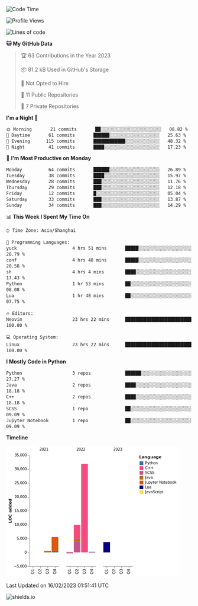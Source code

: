 <!--START_SECTION:waka-->
![Code Time](http://img.shields.io/badge/Code%20Time-182%20hrs%2052%20mins-blue)

![Profile Views](http://img.shields.io/badge/Profile%20Views-0-blue)

![Lines of code](https://img.shields.io/badge/From%20Hello%20World%20I%27ve%20Written-51%20Thousand%20lines%20of%20code-blue)

**🐱 My GitHub Data** 

> 🏆 63 Contributions in the Year 2023
 > 
> 📦 81.2 kB Used in GitHub's Storage 
 > 
> 🚫 Not Opted to Hire
 > 
> 📜 11 Public Repositories 
 > 
> 🔑 7 Private Repositories  
 > 
**I'm a Night 🦉** 

```text
🌞 Morning       21 commits       ██░░░░░░░░░░░░░░░░░░░░░░░   08.82 % 
🌆 Daytime       61 commits       ██████░░░░░░░░░░░░░░░░░░░   25.63 % 
🌃 Evening      115 commits       ████████████░░░░░░░░░░░░░   48.32 % 
🌙 Night         41 commits       ████░░░░░░░░░░░░░░░░░░░░░   17.23 % 

```
📅 **I'm Most Productive on Monday** 

```text
Monday          64 commits       ██████░░░░░░░░░░░░░░░░░░░   26.89 % 
Tuesday         38 commits       ████░░░░░░░░░░░░░░░░░░░░░   15.97 % 
Wednesday       28 commits       ███░░░░░░░░░░░░░░░░░░░░░░   11.76 % 
Thursday        29 commits       ███░░░░░░░░░░░░░░░░░░░░░░   12.18 % 
Friday          12 commits       █░░░░░░░░░░░░░░░░░░░░░░░░   05.04 % 
Saturday        33 commits       ███░░░░░░░░░░░░░░░░░░░░░░   13.87 % 
Sunday          34 commits       ███░░░░░░░░░░░░░░░░░░░░░░   14.29 % 

```


📊 **This Week I Spent My Time On** 

```text
⌚︎ Time Zone: Asia/Shanghai

💬 Programming Languages: 
yuck                     4 hrs 51 mins       █████░░░░░░░░░░░░░░░░░░░░   20.79 % 
conf                     4 hrs 48 mins       █████░░░░░░░░░░░░░░░░░░░░   20.58 % 
sh                       4 hrs 4 mins        ████░░░░░░░░░░░░░░░░░░░░░   17.43 % 
Python                   1 hr 53 mins        ██░░░░░░░░░░░░░░░░░░░░░░░   08.08 % 
Lua                      1 hr 48 mins        ██░░░░░░░░░░░░░░░░░░░░░░░   07.75 % 

🔥 Editors: 
Neovim                   23 hrs 22 mins      █████████████████████████   100.00 % 

💻 Operating System: 
Linux                    23 hrs 22 mins      █████████████████████████   100.00 % 

```

**I Mostly Code in Python** 

```text
Python                   3 repos             ██████░░░░░░░░░░░░░░░░░░░   27.27 % 
Java                     2 repos             ████░░░░░░░░░░░░░░░░░░░░░   18.18 % 
C++                      2 repos             ████░░░░░░░░░░░░░░░░░░░░░   18.18 % 
SCSS                     1 repo              ██░░░░░░░░░░░░░░░░░░░░░░░   09.09 % 
Jupyter Notebook         1 repo              ██░░░░░░░░░░░░░░░░░░░░░░░   09.09 % 

```


**Timeline**

![Chart not found](https://raw.githubusercontent.com/kopp4/kopp4/main/charts/bar_graph.png) 


 Last Updated on 16/02/2023 01:51:41 UTC
<!--END_SECTION:waka-->
![shields.io](https://img.shields.io/github/commit-activity/w/kopp4/kopp4?color=g&label=abusing%20bot&style=flat-square)
